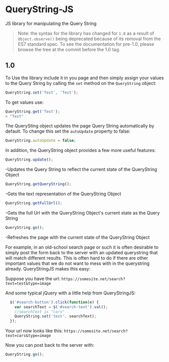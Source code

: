 # QueryString-JS
JS library for manipulating the Query String

> Note: the syntax for the library has changed for `1.0` as a result of `Object.observe()` being deprecated because of its removal from the ES7 standard spec. To see the documentation for pre-1.0, please browse the tree at the commit before the 1.0 tag.

## 1.0
To Use the library include it in you page and then simply assign your values to the Query String by calling the `set` method on the  `QueryString` object:
```javascript
QueryString.set('Test', 'Test');
```
To get values use:
```javascript
QueryString.get('Test');
> "Test"
```
The QuerySting object updates the page Query String automatically by default. To change this set the `autoUpdate` property to false:
```javascript
QueryString.autoUpdate = false;
```
In addition, the QueryString object provides a few more useful features:
```javascript
QueryString.update();
```
-Updates the Query String to reflect the current state of the QueryString Object
```javascript
QueryString.getQueryString();
```
-Gets the text representation of the QueryString Object
```javascript
QueryString.getFullUrl();
```
-Gets the full Url with the QueryString Object's current state as the Query String
```javascript
QueryString.go();
```
-Refreshes the page with the current state of the QueryString Object

For example, in an old-school search page or such it is often desirable to simply post the form back to the server with an updated querystring that will match different results. This is often hard to do if there are other important values that we do not want to mess with in the querystring already. QueryStringJS makes this easy:

Suppose you have the url: `https://somesite.net/search?text=test&type=image`

And some typical jQuery with a little help from QueryStringJS:
```javascript
  $('#search-button').click(function(e) {
    var searchText = $('#search-text').val();
    //searchText is "cars"
    QueryString.set('text', searchText);
  });
```
Your url now looks like this: `https://somesite.net/search?text=cars&type=image`

Now you can post back to the server with:
```javascript
QueryString.go();
```